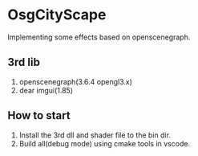 # OsgCityScape
Implementing some effects based on openscenegraph.

## 3rd lib
1. openscenegraph(3.6.4 opengl3.x)
2. dear imgui(1.85)

## How to start
1. Install the 3rd dll and shader file to the bin dir.
2. Build all(debug mode) using cmake tools in vscode.



